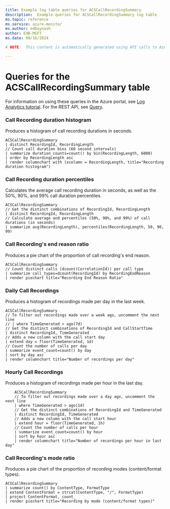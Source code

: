 ```yaml
---
title: Example log table queries for ACSCallRecordingSummary
description:  Example queries for ACSCallRecordingSummary log table
ms.topic: reference
ms.service: azure-monitor
ms.author: edbaynash
author: EdB-MSFT
ms.date: 09/16/2024

# NOTE:  This content is automatically generated using API calls to Azure. Any edits made on these files will be overwritten in the next run of the script. 

---
```


# Queries for the ACSCallRecordingSummary table

For information on using these queries in the Azure portal, see [Log Analytics tutorial](/azure/azure-monitor/logs/log-analytics-tutorial). For the REST API, see [Query](/rest/api/loganalytics/query).


### Call Recording duration histogram  


Produces a histogram of call recording durations in seconds.  

```query
ACSCallRecordingSummary
| distinct RecordingId, RecordingLength
// Count call duration bins (60 second intervals)
| summarize duration_counts=count() by bin(RecordingLength, 6000)
| order by RecordingLength asc
| render columnchart with (xcolumn = RecordingLength, title="Recording duration histogram")
```



### Call Recording duration percentiles  


Calculates the average call recording duration in seconds, as well as the 50%, 90%, and 99% call duration percentiles.  

```query
ACSCallRecordingSummary
// Get the distinct combinations of RecordingId, RecordingLength
| distinct RecordingId, RecordingLength
// Calculate average and percentiles (50%, 90%, and 99%) of call durations (in seconds)
| summarize avg(RecordingLength), percentiles(RecordingLength, 50, 90, 99)
```



### Call Recording's end reason ratio  


Produces a pie chart of the proportion of call recording's end reason.  

```query
ACSCallRecordingSummary
// Count distinct calls (dcount(CorrelationId)) per call type
| summarize call_types=dcount(RecordingId) by RecordingEndReason
| render piechart title="Recording End Reason Ratio"
```



### Daily Call Recordings  


Produces a histogram of recordings made per day in the last week.  

```query
ACSCallRecordingSummary
// To filter out recordings made over a week ago, uncomment the next line
// | where TimeGenerated > ago(7d)
// Get the distinct combinations of RecordingId and CallStartTime
| distinct RecordingId, TimeGenerated
// Adds a new column with the call start day
| extend day = floor(TimeGenerated, 1d)
// Count the number of calls per day
| summarize event_count=count() by day
| sort by day asc
| render columnchart title="Number of recordings per day"
```



### Hourly Call Recordings  


Produces a histogram of recordings made per hour in the last day.  

```query
    ACSCallRecordingSummary
    // To filter out recordings made over a day ago, uncomment the next line
    | where TimeGenerated > ago(1d)
    // Get the distinct combinations of RecordingId and TimeGenerated
    | distinct RecordingId, TimeGenerated
    // Adds a new column with the call start hour
    | extend hour = floor(TimeGenerated, 1h)
    // Count the number of calls per hour
    | summarize event_count=count() by hour
    | sort by hour asc
    | render columnchart title="Number of recordings per hour in last day"
```



### Call Recording's mode ratio  


Produces a pie chart of the proportion of recording modes (content/format types).  

```query
ACSCallRecordingSummary
| summarize count() by ContentType, FormatType
| extend ContentFormat = strcat(ContentType, "/", FormatType)
| project ContentFormat, count_
| render piechart title="Recording by mode (content/format types)"
```

